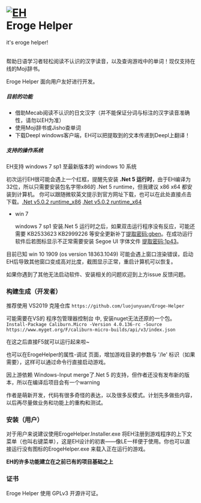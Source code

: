 <h1 align="Left">
  <a href="https://github.com/luojunyuan/Eroge-Helper"><img src="https://cdn.jsdelivr.net/gh/luojunyuan/Eroge-Helper/ErogeHelper/Assets/app_icon_big.png" alt="EH" /></a>
  <br>
  Eroge Helper
</h1>
<p align="Left">
  it's eroge helper!
  <br>
  <br>
</p>

帮助日语学习者轻松阅读不认识的汉字读音，以及查询游戏中的单词！现仅支持在线的Moji辞书。

Eroge Helper 面向用户友好进行开发。

##### 目前的功能

- 借助Mecab阅读不认识的日文汉字（并不能保证分词与标注的汉字读音准确性，请勿以EH为准）
- 使用Moji辞书或Jisho查单词
- 下载Deepl windows客户端，EH可以把提取到的文本传递到Deepl上翻译！

##### 支持的操作系统

EH支持 windows 7 sp1 至最新版本的 windows 10 系统

初次运行EH很可能会遇上一个红框，提醒先安装 **.Net 5 运行时**，由于EH编译为32位，所以只需要安装包名字带x86的 .Net 5 runtime，但我建议 x86 x64 都安装到计算机。 你可以跟随微软英文提示到官方网址下载，也可以在此处直接点击下载。[.Net v5.0.2 runtime_x86](https://download.visualstudio.microsoft.com/download/pr/adeb8933-7480-4015-abf6-ca31137ad7cd/1123096ebfa5ee3f36d77500b622e4d8/windowsdesktop-runtime-5.0.2-win-x86.exe) [.Net v5.0.2 runtime_x64](https://download.visualstudio.microsoft.com/download/pr/deffc9d5-ef77-4697-ac6e-33a58ccdc409/8386e478b5823a765dc1361155360877/windowsdesktop-runtime-5.0.2-win-x64.exe)

- win 7

  windows 7 sp1 安装.Net 5 运行时之后，如果双击运行程序没有反应，可能还需要 KB2533623 KB2999226 等安全更新补丁[提取密码:gben](https://wws.lanzous.com/ihMiulenk6j)。在成功运行软件后若图标显示不正常需要安装 Segoe UI 字体文件 [提取密码:1p43](https://wws.lanzous.com/isjBWlenkqj)。 

目前已知 win 10 1909 (os version 18363.1049) 可能会遇上窗口渲染错误，启动EH后导致其他窗口变成高对比度，截图显示正常，重启计算机可以恢复。

如果你遇到了其他无法启动软件、安装相关的问题欢迎到上方issue 反馈问题。

### 构建生成（开发者）

推荐使用 VS2019 克隆仓库 `https://github.com/luojunyuan/Eroge-Helper` 

可能需要在VS的 程序包管理器控制台 中, 安装nuget无法还原的一个包。 `Install-Package Caliburn.Micro -Version 4.0.136-rc -Source https://www.myget.org/F/caliburn-micro-builds/api/v3/index.json `

在这之后直接F5就可以运行起来啦~

也可以在ErogeHelper的属性-调试 页面，增加游戏目录的参数与 '/le' 标识（如果需要），这样可以通过命令行直接启动游戏。

因上游依赖 Windows-Input merge了.Net 5 的支持，但作者还没有发布新的版本，所以在编译后项目会有一个warning

作者是萌新开发，代码有很多奇怪的表达，以及很多反模式。计划先多做些内容，以后再尽量做业务和功能上的重构和测试。

### 安装（用户）

对于用户来说建议使用ErogeHelper.Installer.exe 将EH注册到游戏程序的上下文菜单（也叫右键菜单），这是EH设计的初衷——像LE一样便于使用。你也可以直接运行没有图标的ErogeHelper.exe 来载入正在运行的游戏。

**EH的许多功能建立在之前已有的项目基础之上**

### 证书

Eroge Helper 使用 GPLv3 开源许可证。
